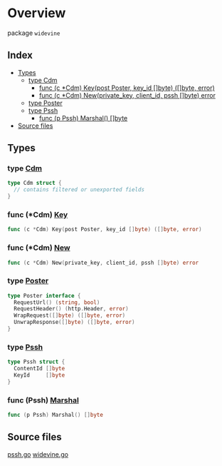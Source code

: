 # Overview

package `widevine`

## Index

- [Types](#types)
  - [type Cdm](#type-cdm)
    - [func (c \*Cdm) Key(post Poster, key_id []byte) ([]byte, error)](#func-cdm-key)
    - [func (c \*Cdm) New(private_key, client_id, pssh []byte) error](#func-cdm-new)
  - [type Poster](#type-poster)
  - [type Pssh](#type-pssh)
    - [func (p Pssh) Marshal() []byte](#func-pssh-marshal)
- [Source files](#source-files)

## Types

### type [Cdm](./widevine.go#L169)

```go
type Cdm struct {
  // contains filtered or unexported fields
}
```

### func (\*Cdm) [Key](./widevine.go#L19)

```go
func (c *Cdm) Key(post Poster, key_id []byte) ([]byte, error)
```

### func (\*Cdm) [New](./widevine.go#L83)

```go
func (c *Cdm) New(private_key, client_id, pssh []byte) error
```

### type [Poster](./widevine.go#L184)

```go
type Poster interface {
  RequestUrl() (string, bool)
  RequestHeader() (http.Header, error)
  WrapRequest([]byte) ([]byte, error)
  UnwrapResponse([]byte) ([]byte, error)
}
```

### type [Pssh](./pssh.go#L5)

```go
type Pssh struct {
  ContentId []byte
  KeyId     []byte
}
```

### func (Pssh) [Marshal](./pssh.go#L10)

```go
func (p Pssh) Marshal() []byte
```

## Source files

[pssh.go](./pssh.go)
[widevine.go](./widevine.go)

